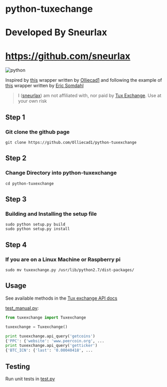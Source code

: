# python-tuxechange

# Developed By Sneurlax
# https://github.com/sneurlax

![python](https://img.shields.io/badge/python-2.7-blue.svg)

Inspired by [this](https://github.com/Olliecad1/Tux_Exchange_Python) wrapper written by [Olliecad1](https://github.com/Olliecad1) and following the example of [this](https://github.com/ericsomdahl/python-bittrex) wrapper written by [Eric Somdahl](https://github.com/ericsomdahl)

> I ([sneurlax](https://github.com/sneurlax)) am not affiliated with, nor paid by [Tux Exchange](https://tuxexchange.com).  Use at your own risk

## Step 1

### Git clone the github page

```
git clone https://github.com/Olliecad1/python-tuxexchange
```

## Step 2

### Change Directory into python-tuxexchange

```
cd python-tuxexchange
```

## Step 3

### Building and Installing the setup file

```
sudo python setup.py build
sudo python setup.py install
```

## Step 4 

### If you are on a Linux Machine or Raspberry pi

```
sudo mv tuxexchange.py /usr/lib/python2.7/dist-packages/
```

## Usage

See available methods in the [Tux exchange API docs](https://tuxexchange.com/docs)

[test_manual.py](https://github.com/olliecad1/python-tuxexchange/blob/master/test_manual.py):
```python
from tuxexchange import Tuxexchange

tuxexchange = Tuxexchange()

print tuxexchange.api_query('getcoins')
{'PPC': {'website': 'www.peercoin.org', ...
print tuxexchange.api_query('getticker')
{'BTC_ICN': {'last': '0.00040418', ...
```

## Testing

Run unit tests in [test.py](https://github.com/olliecad1/python-tuxexchange/blob/master/test.py)


